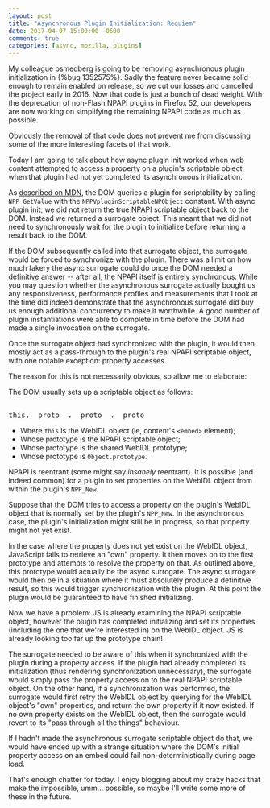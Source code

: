 ```yaml
---
layout: post
title: "Asynchronous Plugin Initialization: Requiem"
date: 2017-04-07 15:00:00 -0600
comments: true
categories: [async, mozilla, plugins]
---
```

My colleague bsmedberg is going to be removing asynchronous plugin 
initialization in {%bug 1352575%}. Sadly the feature never became solid enough 
to remain enabled on release, so we cut our losses and cancelled the project 
early in 2016. Now that code is just a bunch of dead weight. With the 
deprecation of non-Flash NPAPI plugins in Firefox 52, our developers are now 
working on simplifying the remaining NPAPI code as much as possible.

Obviously the removal of that code does not prevent me from discussing some of 
the more interesting facets of that work.

Today I am going to talk about how async plugin init worked when web content 
attempted to access a property on a plugin's scriptable object, when that 
plugin had not yet completed its asynchronous initialization.

As [described on MDN](https://developer.mozilla.org/en-US/docs/Plugins/Guide/Scripting_plugins), 
the DOM queries a plugin for scriptability by calling `NPP_GetValue` with the 
`NPPVpluginScriptableNPObject` constant. With async plugin init, we did not 
return the true NPAPI scriptable object back to the DOM. Instead we returned 
a surrogate object. This meant that we did not need to synchronously wait for 
the plugin to initialize before returning a result back to the DOM.

If the DOM subsequently called into that surrogate object, the surrogate would 
be forced to synchronize with the plugin. There was a limit on how much fakery 
the async surrogate could do once the DOM needed a definitive answer -- after 
all, the NPAPI itself is entirely synchronous. While you may question whether 
the asynchronous surrogate actually bought us any responsiveness, performance 
profiles and measurements that I took at the time did indeed demonstrate that 
the asynchronous surrogate did buy us enough additional concurrency to make it 
worthwhile. A good number of plugin instantiations were able to complete in 
time before the DOM had made a single invocation on the surrogate.

Once the surrogate object had synchronized with the plugin, it would then mostly 
act as a pass-through to the plugin's real NPAPI scriptable object, with one 
notable exception: property accesses.

The reason for this is not necessarily obvious, so allow me to elaborate:

The DOM usually sets up a scriptable object as follows:

<pre><samp>
this.__proto__.__proto__.__proto__
</samp></pre>
* Where `this` is the WebIDL object (ie, content's `<embed>` element);
* Whose prototype is the NPAPI scriptable object;
* Whose prototype is the shared WebIDL prototype;
* Whose prototype is `Object.prototype`.

NPAPI is reentrant (some might say *insanely* reentrant). It is possible (and 
indeed common) for a plugin to set properties on the WebIDL object from within 
the plugin's `NPP_New`.

Suppose that the DOM tries to access a property on the plugin's WebIDL object
that is normally set by the plugin's `NPP_New`. In the asynchronous case, the 
plugin's initialization might still be in progress, so that property might not 
yet exist.

In the case where the property does not yet exist on the WebIDL object, JavaScript 
fails to retrieve an "own" property. It then moves on to the first prototype 
and attempts to resolve the property on that. As outlined above, this prototype 
would actually be the async surrogate. The async surrogate would then be in a 
situation where it must absolutely produce a definitive result, so this would 
trigger synchronization with the plugin. At this point the plugin would be 
guaranteed to have finished initializing.

Now we have a problem: JS is already examining the NPAPI scriptable object, 
however the plugin has completed initializing and set its properties (including 
the one that we're interested in) on the WebIDL object. JS is already looking too 
far up the prototype chain!

The surrogate needed to be aware of this when it synchronized with the plugin 
during a property access. If the plugin had already completed its initialization 
(thus rendering synchronization unnecessary), the surrogate would simply pass the 
property access on to the real NPAPI scriptable object. On the other hand, if a 
synchronization was performed, the surrogate would first retry the WebIDL object 
by querying for the WebIDL object's "own" properties, and return the own property
if it now existed. If no own property exists on the WebIDL object, then the 
surrogate would revert to its "pass through all the things" behaviour.

If I hadn't made the asynchronous surrogate scriptable object do that, we would 
have ended up with a strange situation where the DOM's initial property access 
on an embed could fail non-deterministically during page load.

That's enough chatter for today. I enjoy blogging about my crazy hacks that make 
the impossible, umm... possible, so maybe I'll write some more of these in the 
future.
